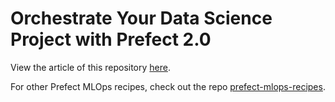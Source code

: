 # Orchestrate Your Data Science Project with Prefect 2.0

View the article of this repository [here](https://medium.com/the-prefect-blog/orchestrate-your-data-science-project-with-prefect-2-0-4118418fd7ce).

For other Prefect MLOps recipes, check out the repo [prefect-mlops-recipes](https://github.com/khuyentran1401/prefect-mlops-recipes).

